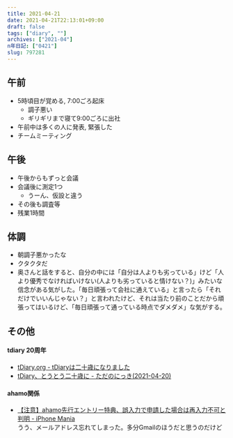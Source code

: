 ```yaml
---
title: 2021-04-21
date: 2021-04-21T22:13:01+09:00
draft: false
tags: ["diary", ""]
archives: ["2021-04"]
n年日記: ["0421"]
slug: 797281
---
```

## 午前
- 5時頃目が覚める, 7:00ごろ起床
  - 調子悪い
  - ギリギリまで寝て9:00ごろに出社
- 午前中は多くの人に発表, 緊張した
- チームミーティング
## 午後
- 午後からもずっと会議
- 会議後に測定1つ
  - うーん、仮設と違う
- その後も調査等
- 残業1時間
## 体調
- 朝調子悪かったな
- クタクタだ  
- 奥さんと話をすると、自分の中には「自分は人よりも劣っている」けど「人より優秀でなければいけない(人よりも劣っていると情けない？)」みたいな信念がある気がした。「毎日頑張って会社に通えている」と言ったら「それだけでいいんじゃない？」と言われたけど、それは当たり前のことだから頑張ってはいるけど、「毎日頑張って通っている時点でダメダメ」な気がする。
## その他
#### tdiary 20周年
- [tDiary.org - tDiaryは二十歳になりました](https://tdiary.org/20210420.html)  
- [tDiary、とうとう二十歳に - ただのにっき(2021-04-20)](https://sho.tdiary.net/20210420.html#p01)
#### ahamo関係
- [【注意】ahamo先行エントリー特典、誤入力で申請した場合は再入力不可と判明 - iPhone Mania](https://iphone-mania.jp/news-361510/)  
うう、メールアドレス忘れてしまった。多分Gmailのほうだと思うのだけど